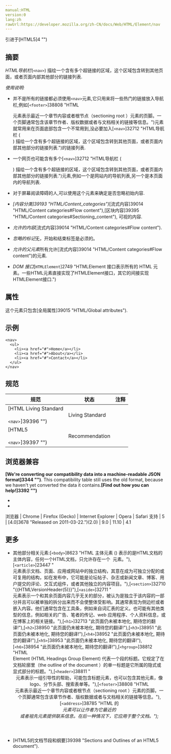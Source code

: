 ```yaml
---
manual:HTML
version:0
lang:zh
rawUrl:https://developer.mozilla.org/zh-CN/docs/Web/HTML/Element/nav
---
```






引进于[HTML5]4 "")




## 摘要<a name="摘要"></a>


*HTML导航栏*(`<nav>`) 描绘一个含有多个超链接的区域，这个区域包含转到其他页面，或者页面内部其他部分的链接列表.



*使用说明:*


* 并不是所有的链接都必须使用`<nav>`元素,它只用来将一些热门的链接放入导航栏,例如[`<footer>`]38808 "HTML <footer> 元素表示最近一个章节内容或者根节点（sectioning root ）元素的页脚。一个页脚通常包含该章节作者、版权数据或者与文档相关的链接等信息。")元素就常用来在页面底部包含一个不常用到,没必要加入[`<nav>`]32712 "HTML导航栏 (<nav>) 描绘一个含有多个超链接的区域，这个区域包含转到其他页面，或者页面内部其他部分的链接列表.")的链接列表.
* 一个网页也可能含有多个[`<nav>`]32712 "HTML导航栏 (<nav>) 描绘一个含有多个超链接的区域，这个区域包含转到其他页面，或者页面内部其他部分的链接列表.")元素,例如一个是网站内的导航列表,另一个是本页面内的导航列表.
* 对于屏幕阅读障碍的人,可以使用这个元素来确定是否忽略初始内容.


* <dfn>[内容分类]39193 "HTML/Content_categories")</dfn>[流式内容]39014 "HTML/Content categories#Flow content"),[区块内容]39395 "HTML/Content categories#Sectioning_content"), 可视的内容.
* <dfn>允许的内容</dfn>[流式内容]39014 "HTML/Content categories#Flow content").
* <dfn>忽略的标记</dfn>无，开始和结束标签是必须的。
* <dfn>允许的父元素</dfn>所有允许[流式内容]39014 "HTML/Content categories#Flow content")的元素.
* <dfn>DOM 接口</dfn>[`HTMLElement`]2749 "HTMLElement 接口表示所有的 HTML 元素。一些HTML元素直接实现了HTMLElement接口，其它的间接实现HTMLElement接口.")

## 属性<a name="属性"></a>


这个元素只包含[全局属性]39015 "HTML/Global attributes").


## 示例<a name="示例"></a>

```
<nav>
  <ul>
    <li><a href="#">Home</a></li>
    <li><a href="#">About</a></li>
    <li><a href="#">Contact</a></li>
  </ul>
</nav>
```

## 规范<a name="Specifications"></a>

规范 | 状态 | 注释 
 ---  |  ---  |  ---  | 
[HTML Living Standard<br></br><small>&lt;nav&gt;</small>]39396 "") | Living Standard |  
[HTML5<br></br><small>&lt;nav&gt;</small>]39397 "") | Recommendation |  


## 浏览器兼容<a name="浏览器兼容"></a>


**[We&#39;re converting our compatibility data into a machine-readable JSON format]3344 "")**. This compatibility table still uses the old format, because we haven&#39;t yet converted the data it contains.**[Find out how you can help!]3392 "")**


* 
* 

浏览器 | Chrome | Firefox (Gecko) | Internet Explorer | Opera | Safari 
支持 | 5 | [4.0]3678 "Released on 2011-03-22.")(2.0) | 9.0 | 11.10 | 4.1 




## 更多<a name="更多"></a>

* 其他部分相关元素:[`<body>`]8623 "HTML 主体元素 (<body>) 表示的是HTML文档的主体内容，任何一个HTML文档，只允许存在一个 <body> 元素。"),[`<article>`]23447 "<article>元素表示文档、页面、应用或网站中的独立结构，其意在成为可独立分配的或可复用的结构，如在发布中，它可能是论坛帖子、杂志或新闻文章、博客、用户提交的评论、交互式组件，或者其他独立的内容项目。"),[`<section>`]32710 "{{HTMLVersionHeader(5)}}"),[`<aside>`]32711 "<aside> 元素表示一个和其余页面内容几乎无关的部分，被认为是独立于该内容的一部分并且可以被单独的拆分出来而不会使整体受影响。其通常表现为侧边栏或者嵌入内容。他们通常包含在工具条，例如来自词汇表的定义。也可能有其他类型的信息，例如相关的广告、笔者的传记、web 应用程序、个人资料信息，或在博客上的相关链接。"),[`<h1>`]32713 "此页面仍未被本地化, 期待您的翻译!"),[`<h2>`]38950 "此页面仍未被本地化, 期待您的翻译!"),[`<h3>`]38951 "此页面仍未被本地化, 期待您的翻译!"),[`<h4>`]38952 "此页面仍未被本地化, 期待您的翻译!"),[`<h5>`]38953 "此页面仍未被本地化, 期待您的翻译!"),[`<h6>`]38954 "此页面仍未被本地化, 期待您的翻译!"),[`<hgroup>`]38812 "HTML <hgroup> Element (HTML Headings Group Element) 代表一个段的标题。它规定了在文档轮廓里（the outline of the document ）的单一标题是它所属的隐式或显式部分的标题。"),[`<header>`]38811 "<header>元素表示一组引导性的帮助，可能包含标题元素，也可以包含其他元素，像logo、分节头部、搜索表单等。"),[`<footer>`]38808 "HTML <footer> 元素表示最近一个章节内容或者根节点（sectioning root ）元素的页脚。一个页脚通常包含该章节作者、版权数据或者与文档相关的链接等信息。"),[`<address>`]38785 "HTML 的<address>元素可以让作者为它最近的<article>或者<body>祖先元素提供联系信息。在后一种情况下，它应用于整个文档。");
* [HTML5的文档节段和纲要]39398 "Sections and Outlines of an HTML5 document").




